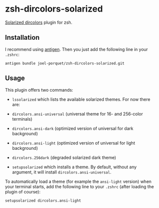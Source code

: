 # zsh-dircolors-solarized

[Solarized dircolors](https://github.com/seebi/dircolors-solarized) plugin for
zsh.

## Installation

I recommend using [antigen](https://github.com/zsh-users/antigen). Then you just
add the following line in your `.zshrc`:

    antigen bundle joel-porquet/zsh-dircolors-solarized.git


## Usage

This plugin offers two commands:

* `lssolarized` which lists the available solarized themes. For now there are:
 * `dircolors.ansi-universal` (universal theme for 16- and 256-color terminals)
 * `dircolors.ansi-dark` (optimized version of universal for dark background)
 * `dircolors.ansi-light` (optimized version of universal for light background)
 * `dircolors.256dark` (degraded solarized dark theme)

* `setupsolarized` which installs a theme. By default, without any argument, it
  will install `dircolors.ansi-universal`.

To automatically load a theme (for example the `ansi-light` version) when your
terminal starts, add the following line to your `.zshrc` (after loading the
plugin of course):

    setupsolarized dircolors.ansi-light
